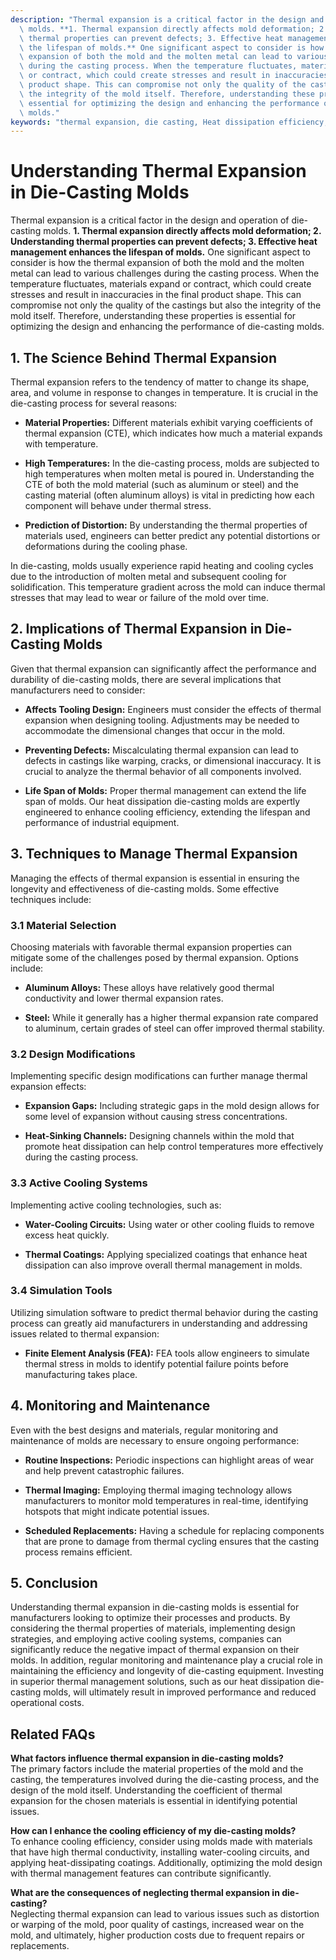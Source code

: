 ```yaml
---
description: "Thermal expansion is a critical factor in the design and operation of die-casting\
  \ molds. **1. Thermal expansion directly affects mold deformation; 2. Understanding\
  \ thermal properties can prevent defects; 3. Effective heat management enhances\
  \ the lifespan of molds.** One significant aspect to consider is how the thermal\
  \ expansion of both the mold and the molten metal can lead to various challenges\
  \ during the casting process. When the temperature fluctuates, materials expand\
  \ or contract, which could create stresses and result in inaccuracies in the final\
  \ product shape. This can compromise not only the quality of the castings but also\
  \ the integrity of the mold itself. Therefore, understanding these properties is\
  \ essential for optimizing the design and enhancing the performance of die-casting\
  \ molds."
keywords: "thermal expansion, die casting, Heat dissipation efficiency, Heat dissipation structure"
---
```

# Understanding Thermal Expansion in Die-Casting Molds

Thermal expansion is a critical factor in the design and operation of die-casting molds. **1. Thermal expansion directly affects mold deformation; 2. Understanding thermal properties can prevent defects; 3. Effective heat management enhances the lifespan of molds.** One significant aspect to consider is how the thermal expansion of both the mold and the molten metal can lead to various challenges during the casting process. When the temperature fluctuates, materials expand or contract, which could create stresses and result in inaccuracies in the final product shape. This can compromise not only the quality of the castings but also the integrity of the mold itself. Therefore, understanding these properties is essential for optimizing the design and enhancing the performance of die-casting molds.

## **1. The Science Behind Thermal Expansion**

Thermal expansion refers to the tendency of matter to change its shape, area, and volume in response to changes in temperature. It is crucial in the die-casting process for several reasons:

- **Material Properties:** Different materials exhibit varying coefficients of thermal expansion (CTE), which indicates how much a material expands with temperature.
  
- **High Temperatures:** In the die-casting process, molds are subjected to high temperatures when molten metal is poured in. Understanding the CTE of both the mold material (such as aluminum or steel) and the casting material (often aluminum alloys) is vital in predicting how each component will behave under thermal stress.

- **Prediction of Distortion:** By understanding the thermal properties of materials used, engineers can better predict any potential distortions or deformations during the cooling phase.

In die-casting, molds usually experience rapid heating and cooling cycles due to the introduction of molten metal and subsequent cooling for solidification. This temperature gradient across the mold can induce thermal stresses that may lead to wear or failure of the mold over time.

## **2. Implications of Thermal Expansion in Die-Casting Molds**

Given that thermal expansion can significantly affect the performance and durability of die-casting molds, there are several implications that manufacturers need to consider:

- **Affects Tooling Design:** Engineers must consider the effects of thermal expansion when designing tooling. Adjustments may be needed to accommodate the dimensional changes that occur in the mold.

- **Preventing Defects:** Miscalculating thermal expansion can lead to defects in castings like warping, cracks, or dimensional inaccuracy. It is crucial to analyze the thermal behavior of all components involved.

- **Life Span of Molds:** Proper thermal management can extend the life span of molds. Our heat dissipation die-casting molds are expertly engineered to enhance cooling efficiency, extending the lifespan and performance of industrial equipment.

## **3. Techniques to Manage Thermal Expansion**

Managing the effects of thermal expansion is essential in ensuring the longevity and effectiveness of die-casting molds. Some effective techniques include:

### **3.1 Material Selection**

Choosing materials with favorable thermal expansion properties can mitigate some of the challenges posed by thermal expansion. Options include:

- **Aluminum Alloys:** These alloys have relatively good thermal conductivity and lower thermal expansion rates.
  
- **Steel:** While it generally has a higher thermal expansion rate compared to aluminum, certain grades of steel can offer improved thermal stability.

### **3.2 Design Modifications**

Implementing specific design modifications can further manage thermal expansion effects:

- **Expansion Gaps:** Including strategic gaps in the mold design allows for some level of expansion without causing stress concentrations.

- **Heat-Sinking Channels:** Designing channels within the mold that promote heat dissipation can help control temperatures more effectively during the casting process.

### **3.3 Active Cooling Systems**

Implementing active cooling technologies, such as:

- **Water-Cooling Circuits:** Using water or other cooling fluids to remove excess heat quickly.
  
- **Thermal Coatings:** Applying specialized coatings that enhance heat dissipation can also improve overall thermal management in molds.

### **3.4 Simulation Tools**

Utilizing simulation software to predict thermal behavior during the casting process can greatly aid manufacturers in understanding and addressing issues related to thermal expansion:

- **Finite Element Analysis (FEA):** FEA tools allow engineers to simulate thermal stress in molds to identify potential failure points before manufacturing takes place.

## **4. Monitoring and Maintenance**

Even with the best designs and materials, regular monitoring and maintenance of molds are necessary to ensure ongoing performance:

- **Routine Inspections:** Periodic inspections can highlight areas of wear and help prevent catastrophic failures.

- **Thermal Imaging:** Employing thermal imaging technology allows manufacturers to monitor mold temperatures in real-time, identifying hotspots that might indicate potential issues.

- **Scheduled Replacements:** Having a schedule for replacing components that are prone to damage from thermal cycling ensures that the casting process remains efficient.

## **5. Conclusion**

Understanding thermal expansion in die-casting molds is essential for manufacturers looking to optimize their processes and products. By considering the thermal properties of materials, implementing design strategies, and employing active cooling systems, companies can significantly reduce the negative impact of thermal expansion on their molds. In addition, regular monitoring and maintenance play a crucial role in maintaining the efficiency and longevity of die-casting equipment. Investing in superior thermal management solutions, such as our heat dissipation die-casting molds, will ultimately result in improved performance and reduced operational costs.

## Related FAQs

**What factors influence thermal expansion in die-casting molds?**  
The primary factors include the material properties of the mold and the casting, the temperatures involved during the die-casting process, and the design of the mold itself. Understanding the coefficient of thermal expansion for the chosen materials is essential in identifying potential issues.

**How can I enhance the cooling efficiency of my die-casting molds?**  
To enhance cooling efficiency, consider using molds made with materials that have high thermal conductivity, installing water-cooling circuits, and applying heat-dissipating coatings. Additionally, optimizing the mold design with thermal management features can contribute significantly.

**What are the consequences of neglecting thermal expansion in die-casting?**  
Neglecting thermal expansion can lead to various issues such as distortion or warping of the mold, poor quality of castings, increased wear on the mold, and ultimately, higher production costs due to frequent repairs or replacements.
